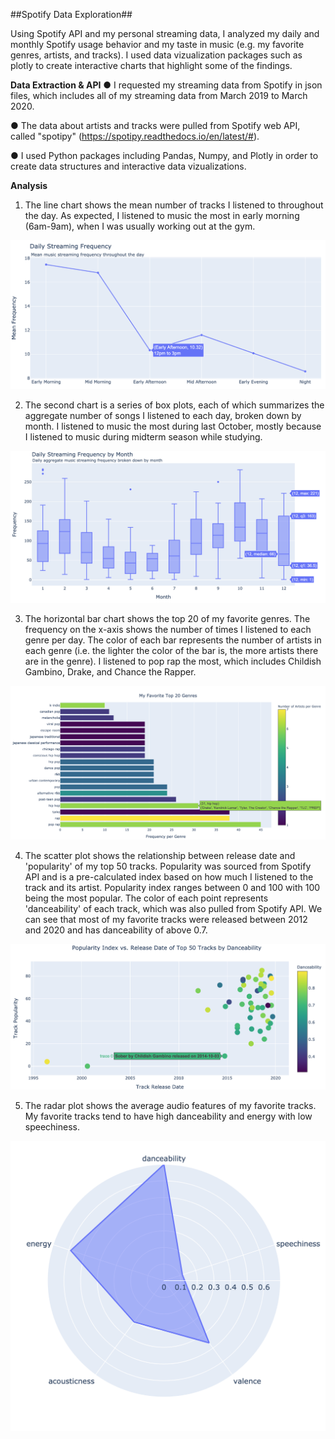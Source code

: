 ##Spotify Data Exploration##

Using Spotify API and my personal streaming data, I analyzed my daily and monthly Spotify usage behavior and my taste in music (e.g. my favorite genres, artists, and tracks). I used data vizualization packages such as plotly to create interactive charts that highlight some of the findings. 

**Data Extraction & API**
●	I requested my streaming data from Spotify in json files, which includes all of my streaming data from March 2019 to March 2020. 

●	The data about artists and tracks were pulled from Spotify web API, called "spotipy" (<https://spotipy.readthedocs.io/en/latest/#>).

●	I used Python packages including Pandas, Numpy, and Plotly in order to create data structures and interactive data vizualizations.

**Analysis**
1. The line chart shows the mean number of tracks I listened to throughout the day. As expected, I listened to music the most in early morning (6am-9am), when I was usually working out at the gym.

![alt text](https://github.com/magiclite/Spotify-Data-Exploration/blob/master/images/daily_streaming.png)

2. The second chart is a series of box plots, each of which summarizes the aggregate number of songs I listened to each day, broken down by month. I listened to music the most during last October, mostly because I listened to music during midterm season while studying. 

![alt text](https://github.com/magiclite/Spotify-Data-Exploration/blob/master/images/daily_streaming_month.png)

3. The horizontal bar chart shows the top 20 of my favorite genres. The frequency on the x-axis shows the number of times I listened to each genre per day. The color of each bar represents the number of artists in each genre (i.e. the lighter the color of the bar is, the more artists there are in the genre). I listened to pop rap the most, which includes Childish Gambino, Drake, and Chance the Rapper.

![alt text](https://github.com/magiclite/Spotify-Data-Exploration/blob/master/images/my_favorite_genre.png)

4. The scatter plot shows the relationship between release date and 'popularity' of my top 50 tracks. Popularity was sourced from Spotify API and is a pre-calculated index based on how much I listened to the track and its artist. Popularity index ranges between 0 and 100 with 100 being the most popular. The color of each point represents 'danceability' of each track, which was also pulled from Spotify API. We can see that most of my favorite tracks were released between 2012 and 2020 and has danceability of above 0.7. 

![alt text](https://github.com/magiclite/Spotify-Data-Exploration/blob/master/images/release_date_popularity.png)

5. The radar plot shows the average audio features of my favorite tracks. My favorite tracks tend to have high danceability and energy with low speechiness. 

![alt text](https://github.com/magiclite/Spotify-Data-Exploration/blob/master/images/audio_feat.png)
